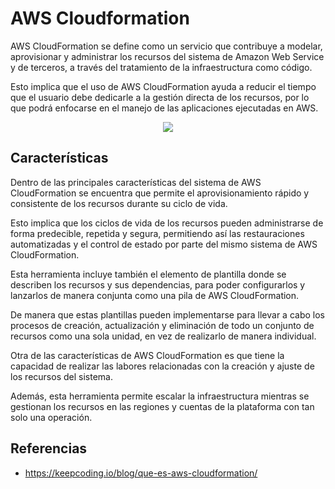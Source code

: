 # AWS Cloudformation

AWS CloudFormation se define como un servicio que contribuye a modelar, aprovisionar y administrar los recursos del sistema de Amazon Web Service y de terceros, a través del tratamiento de la infraestructura como código.

Esto implica que el uso de AWS CloudFormation ayuda a reducir el tiempo que el usuario debe dedicarle a la gestión directa de los recursos, por lo que podrá enfocarse en el manejo de las aplicaciones ejecutadas en AWS.

<p align="center">
  <img src="https://github.com/dimasx010/knowledge/assets/105082657/fb732b7f-b734-465c-af29-256b1126b22f">
</p>

## Características 

Dentro de las principales características del sistema de AWS CloudFormation se encuentra que permite el aprovisionamiento rápido y consistente de los recursos durante su ciclo de vida.

Esto implica que los ciclos de vida de los recursos pueden administrarse de forma predecible, repetida y segura, permitiendo así las restauraciones automatizadas y el control de estado por parte del mismo sistema de AWS CloudFormation.

Esta herramienta incluye también el elemento de plantilla donde se describen los recursos y sus dependencias, para poder configurarlos y lanzarlos de manera conjunta como una pila de AWS CloudFormation.

De manera que estas plantillas pueden implementarse para llevar a cabo los procesos de creación, actualización y eliminación de todo un conjunto de recursos como una sola unidad, en vez de realizarlo de manera individual.

Otra de las características de AWS CloudFormation es que tiene la capacidad de realizar las labores relacionadas con la creación y ajuste de los recursos del sistema.

Además, esta herramienta permite escalar la infraestructura mientras se gestionan los recursos en las regiones y cuentas de la plataforma con tan solo una operación.

## Referencias
- https://keepcoding.io/blog/que-es-aws-cloudformation/


